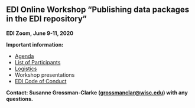 ## EDI Online Workshop “Publishing data packages in the EDI repository”

**EDI Zoom, June 9-11, 2020**

**Important information:**

* [Agenda](https://github.com/EDIorg/workshops/blob/master/Online_data_publishing_7-11June2020/Agenda.md)
* [List of Participants](https://github.com/EDIorg/workshops/blob/master/Online_data_publishing_7-11June2020/Participants.md)
* [Logistics](https://github.com/EDIorg/workshops/blob/Online_data_publishing_7-11June2020/Logistics.md)
* Workshop presentations
* [EDI Code of Conduct](https://environmentaldatainitiative.org/about/environmental-data-initiative-code-of-conduct/)

**Contact: Susanne Grossman-Clarke (grossmanclar@wisc.edu) with any questions.**
